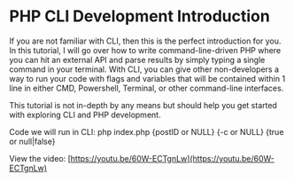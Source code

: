 # PHP CLI Development Introduction

If you are not familiar with CLI, then this is the perfect introduction for you. In this tutorial, I will go over how to write command-line-driven PHP where you can hit an external API and parse results by simply typing a single command in your terminal. With CLI, you can give other non-developers a way to run your code with flags and variables that will be contained within 1 line in either CMD, Powershell, Terminal, or other command-line interfaces.

This tutorial is not in-depth by any means but should help you get started with exploring CLI and PHP development.

Code we will run in CLI:
php index.php {postID or NULL} {-c or NULL} {true or null|false}

View the video: [https://youtu.be/60W-ECTgnLw](https://youtu.be/60W-ECTgnLw)
